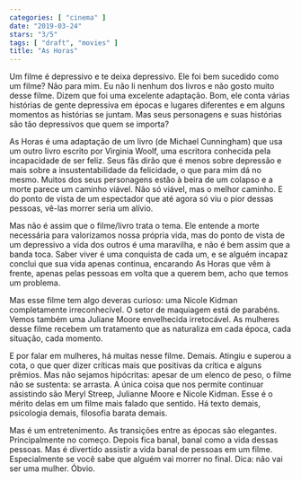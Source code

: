 ```yaml
---
categories: [ "cinema" ]
date: "2019-03-24"
stars: "3/5"
tags: [ "draft", "movies" ]
title: "As Horas"
---
```

Um filme é depressivo e te deixa depressivo. Ele foi bem sucedido como
um filme? Não para mim. Eu não li nenhum dos livros e não gosto muito
desse filme. Dizem que foi uma excelente adaptação. Bom, ele conta
várias histórias de gente depressiva em épocas e lugares diferentes e
em alguns momentos as histórias se juntam. Mas seus personagens e suas
histórias são tão depressivos que quem se importa?

As Horas é uma adaptação de um livro (de Michael Cunningham) que
usa um outro livro escrito por Virginia Woolf, uma escritora conhecida
pela incapacidade de ser feliz. Seus fãs dirão que é menos sobre
depressão e mais sobre a insustentabilidade da felicidade, o que para
mim dá no mesmo. Muitos dos seus personagens estão à beira de um
colapso e a morte parece um caminho viável. Não só viável, mas o
melhor caminho. E do ponto de vista de um espectador que até agora só
viu o pior dessas pessoas, vê-las morrer seria um alívio.

Mas não é assim que o filme/livro trata o tema. Ele entende a morte
necessária para valorizamos nossa própria vida, mas do ponto de vista
de um depressivo a vida dos outros é uma maravilha, e não é bem assim
que a banda toca. Saber viver é uma conquista de cada um, e se alguém
incapaz conclui que sua vida apenas continua, encarando As Horas que
vêm à frente, apenas pelas pessoas em volta que a querem bem, acho
que temos um problema.

Mas esse filme tem algo deveras curioso: uma Nicole Kidman completamente
irreconhecível. O setor de maquiagem está de parabéns. Vemos também
uma Juliane Moore envelhecida irretocável. As mulheres desse filme
recebem um tratamento que as naturaliza em cada época, cada situação,
cada momento.

E por falar em mulheres, há muitas nesse filme. Demais. Atingiu e
superou a cota, o que quer dizer críticas mais que positivas da crítica
e alguns prêmios. Mas não sejamos hipócritas: apesar de um elenco
de peso, o filme não se sustenta: se arrasta. A única coisa que nos
permite continuar assistindo são Meryl Streep, Julianne Moore e Nicole
Kidman. Esse é o mérito delas em um filme mais falado que sentido. Há
texto demais, psicologia demais, filosofia barata demais.

Mas é um entretenimento. As transições entre as épocas são
elegantes. Principalmente no começo. Depois fica banal, banal como a vida
dessas pessoas. Mas é divertido assistir a vida banal de pessoas em um
filme. Especialmente se você sabe que alguém vai morrer no final. Dica:
não vai ser uma mulher. Óbvio.
